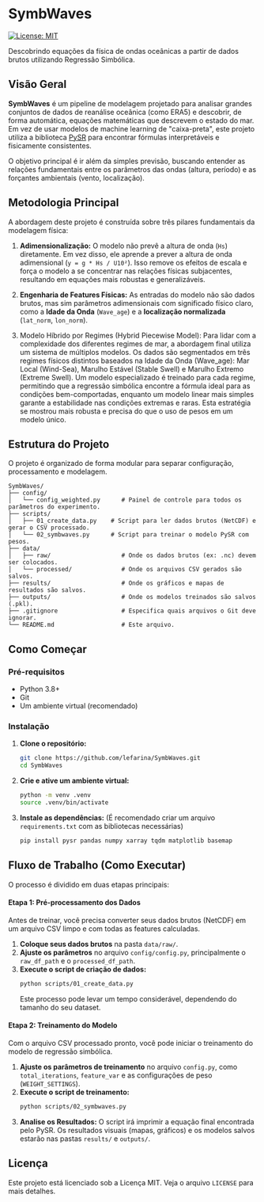 # SymbWaves

[![License: MIT](https://img.shields.io/badge/License-MIT-yellow.svg)](https://opensource.org/licenses/MIT)

Descobrindo equações da física de ondas oceânicas a partir de dados brutos utilizando Regressão Simbólica.

## Visão Geral

**SymbWaves** é um pipeline de modelagem projetado para analisar grandes conjuntos de dados de reanálise oceânica (como ERA5) e descobrir, de forma automática, equações matemáticas que descrevem o estado do mar. Em vez de usar modelos de machine learning de "caixa-preta", este projeto utiliza a biblioteca [PySR](https://github.com/MilesCranmer/pysr) para encontrar fórmulas interpretáveis e fisicamente consistentes.

O objetivo principal é ir além da simples previsão, buscando entender as relações fundamentais entre os parâmetros das ondas (altura, período) e as forçantes ambientais (vento, localização).

## Metodologia Principal

A abordagem deste projeto é construída sobre três pilares fundamentais da modelagem física:

1.  **Adimensionalização:** O modelo não prevê a altura de onda (`Hs`) diretamente. Em vez disso, ele aprende a prever a altura de onda adimensional (`y = g * Hs / U10²`). Isso remove os efeitos de escala e força o modelo a se concentrar nas relações físicas subjacentes, resultando em equações mais robustas e generalizáveis.

2.  **Engenharia de Features Físicas:** As entradas do modelo não são dados brutos, mas sim parâmetros adimensionais com significado físico claro, como a **Idade da Onda** (`Wave_age`) e a **localização normalizada** (`lat_norm`, `lon_norm`).

3. Modelo Híbrido por Regimes (Hybrid Piecewise Model): Para lidar com a complexidade dos diferentes regimes de mar, a abordagem final utiliza um sistema de múltiplos modelos. Os dados são segmentados em três regimes físicos distintos baseados na Idade da Onda (Wave_age): Mar Local (Wind-Sea), Marulho Estável (Stable Swell) e Marulho Extremo (Extreme Swell). Um modelo especializado é treinado para cada regime, permitindo que a regressão simbólica encontre a fórmula ideal para as condições bem-comportadas, enquanto um modelo linear mais simples garante a estabilidade nas condições extremas e raras. Esta estratégia se mostrou mais robusta e precisa do que o uso de pesos em um modelo único.

## Estrutura do Projeto

O projeto é organizado de forma modular para separar configuração, processamento e modelagem.

```
SymbWaves/
├── config/
│   └── config_weighted.py      # Painel de controle para todos os parâmetros do experimento.
├── scripts/
│   ├── 01_create_data.py    # Script para ler dados brutos (NetCDF) e gerar o CSV processado.
│   └── 02_symbwaves.py      # Script para treinar o modelo PySR com pesos.
├── data/
│   ├── raw/                    # Onde os dados brutos (ex: .nc) devem ser colocados.
│   └── processed/              # Onde os arquivos CSV gerados são salvos.
├── results/                    # Onde os gráficos e mapas de resultados são salvos.
├── outputs/                    # Onde os modelos treinados são salvos (.pkl).
├── .gitignore                  # Especifica quais arquivos o Git deve ignorar.
└── README.md                   # Este arquivo.
```

## Como Começar

### Pré-requisitos

-   Python 3.8+
-   Git
-   Um ambiente virtual (recomendado)

### Instalação

1.  **Clone o repositório:**
    ```bash
    git clone https://github.com/lefarina/SymbWaves.git
    cd SymbWaves
    ```

2.  **Crie e ative um ambiente virtual:**
    ```bash
    python -m venv .venv
    source .venv/bin/activate
    ```

3.  **Instale as dependências:**
    (É recomendado criar um arquivo `requirements.txt` com as bibliotecas necessárias)
    ```bash
    pip install pysr pandas numpy xarray tqdm matplotlib basemap
    ```

## Fluxo de Trabalho (Como Executar)

O processo é dividido em duas etapas principais:

#### Etapa 1: Pré-processamento dos Dados

Antes de treinar, você precisa converter seus dados brutos (NetCDF) em um arquivo CSV limpo e com todas as features calculadas.

1.  **Coloque seus dados brutos** na pasta `data/raw/`.
2.  **Ajuste os parâmetros** no arquivo `config/config.py`, principalmente o `raw_df_path` e o `processed_df_path`.
3.  **Execute o script de criação de dados:**
    ```bash
    python scripts/01_create_data.py
    ```
    Este processo pode levar um tempo considerável, dependendo do tamanho do seu dataset.

#### Etapa 2: Treinamento do Modelo

Com o arquivo CSV processado pronto, você pode iniciar o treinamento do modelo de regressão simbólica.

1.  **Ajuste os parâmetros de treinamento** no arquivo `config.py`, como `total_iterations`, `feature_var` e as configurações de peso (`WEIGHT_SETTINGS`).
2.  **Execute o script de treinamento:**
    ```bash
    python scripts/02_symbwaves.py
    ```
3.  **Analise os Resultados:** O script irá imprimir a equação final encontrada pelo PySR. Os resultados visuais (mapas, gráficos) e os modelos salvos estarão nas pastas `results/` e `outputs/`.

## Licença

Este projeto está licenciado sob a Licença MIT. Veja o arquivo `LICENSE` para mais detalhes.
